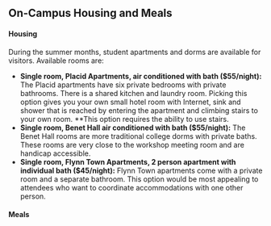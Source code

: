 ## On-Campus Housing and Meals

#### Housing

During the summer months, student apartments and dorms are available for visitors.  Available rooms are:

- **Single room, Placid Apartments, air conditioned with bath ($55/night):** The Placid apartments have six private bedrooms with private bathrooms.  There is a shared kitchen and laundry room.  Picking this option gives you your own small hotel room with Internet, sink and shower that is reached by entering the apartment and climbing stairs to your own room.  **This option requires the ability to use stairs.
- **Single room, Benet Hall air conditioned with bath ($55/night):** The Benet Hall rooms are more traditional college dorms with private baths.  These rooms are very close to the workshop meeting room and are handicap accessible.
- **Single room, Flynn Town Apartments, 2 person apartment with individual bath ($45/night):** Flynn Town apartments come with a private room and a separate bathroom.  This option would be most appealing to attendees who want to coordinate accommodations with one other person.

#### Meals

